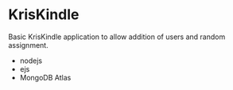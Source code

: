 # KrisKindle

Basic KrisKindle application to allow addition of users and random assignment.
* nodejs
* ejs
* MongoDB Atlas
